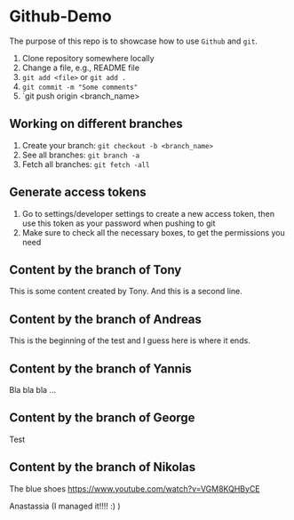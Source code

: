 # Github-Demo

The purpose of this repo is to showcase how to use `Github` and `git`.

1. Clone repository somewhere locally
2. Change a file, e.g., README file
3. `git add <file>` or `git add .`
4. `git commit -m "Some comments"`
5. `git push origin <branch_name>


## Working on different branches
1. Create your branch: `git checkout -b <branch_name>`
2. See all branches: `git branch -a`
3. Fetch all branches: `git fetch -all`


## Generate access tokens
1. Go to settings/developer settings to create a new access token, then use this token as your password when pushing to git
2. Make sure to check all the necessary boxes, to get the permissions you need

## Content by the branch of Tony
This is some content created by Tony.
And this is a second line.

## Content by the branch of Andreas
This is the beginning of the test and I guess here is where it ends.

## Content by the branch of Yannis
Bla bla bla ...

## Content by the branch of George
Test

## Content by the branch of Nikolas
The blue shoes 
https://www.youtube.com/watch?v=VGM8KQHByCE


Anastassia (I managed it!!!! :) ) 
